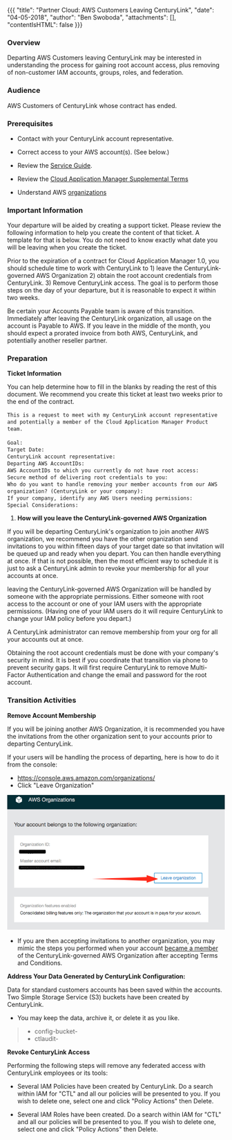 {{{
  "title": "Partner Cloud: AWS Customers Leaving CenturyLink",
  "date": "04-05-2018",
  "author": "Ben Swoboda",
  "attachments": [],
  "contentIsHTML": false
}}}

### Overview

Departing AWS Customers leaving CenturyLink may be interested in understanding the process for gaining root account access, plus removing of non-customer IAM accounts, groups, roles, and federation.


### Audience

AWS Customers of CenturyLink whose contract has ended.

### Prerequisites

* Contact with your CenturyLink account representative.

* Correct access to your AWS account(s). (See below.)

* Review the [Service Guide](https://www.ctl.io/legal/cloud-application-manager/service-guide/).

* Review the [Cloud Application Manager Supplemental Terms](https://www.ctl.io/legal/cloud-application-manager/supplemental-terms/)

* Understand AWS [organizations](https://docs.aws.amazon.com/organizations/latest/userguide/orgs_introduction.html)



### Important Information

Your departure will be aided by creating a support ticket. Please review the following information to help you create the content of that ticket.  A template for that is below. You do not need to know exactly what date you will be leaving when you create the ticket.

Prior to the expiration of a contract for Cloud Application Manager 1.0, you should schedule time to work with CenturyLink to 1) leave the CenturyLink-governed AWS Organization 2) obtain the root account credentials from CenturyLink. 3) Remove CenturyLink access. The goal is to perform those steps on the day of your departure, but it is reasonable to expect it within two weeks.

Be certain your Accounts Payable team is aware of this transition. Immediately after leaving the CenturyLink organization, all usage on the account is Payable to AWS. If you leave in the middle of the month, you should expect a prorated invoice from both AWS, CenturyLink, and potentially another reseller partner.

### Preparation

**Ticket Information**

You can help determine how to fill in the blanks by reading the rest of this document. We recommend you create this ticket at least two weeks prior to the end of the contract.

```
This is a request to meet with my CenturyLink account representative and potentially a member of the Cloud Application Manager Product team.

Goal:
Target Date:
CenturyLink account representative:
Departing AWS AccountIDs:
AWS AccountIDs to which you currently do not have root access:
Secure method of delivering root credentials to you:
Who do you want to handle removing your member accounts from our AWS organization? (CenturyLink or your company):
If your company, identify any AWS Users needing permissions:
Special Considerations:
```

1. **How will you leave the CenturyLink-governed AWS Organization**

If you will be departing CenturyLink's organization to join another AWS organization, we recommend you have the other organization send invitations to you within fifteen days of your target date so that invitation will be queued up and ready when you depart. You can then handle everything at once. If that is not possible, then the most efficient way to schedule it is just to ask a CenturyLink admin to revoke your membership for all your accounts at once.

leaving the CenturyLink-governed AWS Organization will be handled by someone with the appropriate permissions. Either someone with root access to the account or one of your IAM users with the appropriate permissions. (Having one of your IAM users do it will require CenturyLink to change your IAM policy before you depart.)

A CenturyLink administrator can remove membership from your org for all your accounts out at once.

Obtaining the root account credentials must be done with your company's security in mind.  It is best if you coordinate that transition via phone to prevent security gaps. It will first require CenturyLink to remove Multi-Factor Authentication and change the email and password for the root account.

### Transition Activities

**Remove Account Membership**

If you will be joining another AWS Organization, it is recommended you have the invitations from the other organization sent to your accounts prior to departing CenturyLink.

If your users will be handling the process of departing, here is how to do it from the console:

* https://console.aws.amazon.com/organizations/
* Click "Leave Organization"

![Leave  AWS Organization](../../images/cloud-application-manager/CAM_COA_LeaveOrg1b.png)

* If you are then accepting invitations to another organization, you may mimic the steps you performed when your account [became a member](partner-cloud-integration-aws-existing.md) of the CenturyLink-governed AWS Organization after accepting Terms and Conditions.


**Address Your Data Generated by CenturyLink Configuration:**

Data for standard customers accounts has been saved within the accounts. Two Simple Storage Service (S3) buckets have been created by CenturyLink.

 * You may keep the data, archive it, or delete it as you like.
>   * config-bucket-<accountID>
>   * ctlaudit-<accountID>

**Revoke CenturyLink Access**

Performing the following steps will remove any federated access with CenturyLink employees or its tools:

* Several IAM Policies have been created by CenturyLink. Do a search within IAM for "CTL" and all our policies will be presented to you. If you wish to delete one, select one and click "Policy Actions" then Delete.

* Several IAM Roles have been created. Do a search within IAM for "CTL" and all our policies will be presented to you. If you wish to delete one, select one and click "Policy Actions" then Delete.
